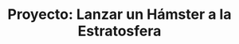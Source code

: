 <h1 style="text-align: center;">Proyecto: Lanzar un Hámster a la Estratosfera</h1>

  

<!---
marianit200825/marianit200825 is a ✨ special ✨ repository because its `README.md` (this file) appears on your GitHub profile.
You can click the Preview link to take a look at your changes.
--->
